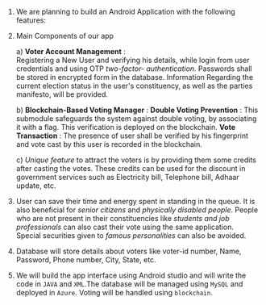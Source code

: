 1. We are planning to build an Android Application with the following features:
2. Main Components of our app

   a) **Voter Account Management** :  
        Registering a New User and verifying his details, while login from user credentials and using OTP *two-factor-        authentication*.
        Passwords shall be stored in encrypted form in the database.
        Information Regarding the current election status in the user's constituency, as well as the parties manifesto, will be provided.
        
   b) **Blockchain-Based Voting Manager** : 
       **Double Voting Prevention** : This submodule safeguards the system against double voting, by associating it with a flag. This verification is deployed on the blockchain.
        **Vote Transaction** : The presence of user shall be verified by his fingerprint and vote cast by this user is recorded in the blockchain.
        
   c) *Unique feature* to attract the voters is by providing them some credits after casting the votes. These credits can be used for the discount in government services such as Electricity bill, Telephone bill, Adhaar update, etc.
   
3. User can save their time and energy spent in standing in the queue. It is also beneficial for *senior citizens* and *physically disabled people*. People who are not present in their constituencies like *students and job professionals* can also cast their vote using the same application. Special securities given to *famous personalities* can also be avoided.

4. Database will store details about voters like voter-id number, Name, Password, Phone number, City, State, etc.
5. We will build the app interface using Android studio and will write the code in `JAVA` and `XML`.The database will be managed using `MySQL` and deployed in `Azure`. Voting will be handled using `blockchain`.
